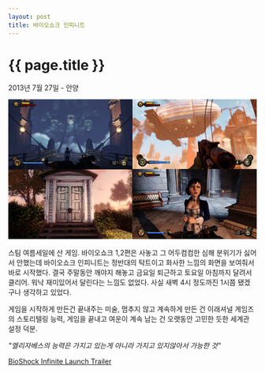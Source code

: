 ```yaml
---
layout: post
title: 바이오쇼크 인피니트 
---
```


{{ page.title }}
================

<p class="meta">2013년 7월 27일 - 안양</p>

![바이오쇼크 인피니트](/images/bioshock.png) 

스팀 여름세일에 산 게임. 바이오쇼크 1,2편은 사놓고 그 어두컴컴한 심해 분위기가 싫어서 안했는데 바이오쇼크 인피니트는 정반대의 탁트이고 화사한 느낌의 화면을 보여줘서 바로 시작했다. 결국 주말동안 깨야지 해놓고 금요일 퇴근하고 토요일 아침까지 달려서 클리어. 워낙 재미있어서 달린다는 느낌도 없었다. 사실 새벽 4시 정도까진 1시쯤 됐겠구나 생각하고 있었다. 

게임을 시작하게 만든건 끝내주는 미술, 멈추지 않고 계속하게 만든 건 이래셔널 게임즈의 스토리텔링 능력, 게임을 끝내고 여운이 계속 남는 건 오랫동안 고민한 듯한 세계관 설정  덕분. 

*"엘리자베스의 능력은 가지고 있는게 아니라 가지고 있지않아서 가능한 것"*

[BioShock Infinite Launch Trailer](http://youtu.be/uB9yYfKq4ZA)